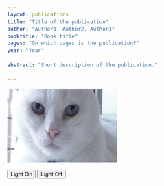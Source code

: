 ```yaml
---
layout: publications
title: "Title of the publication"
author: "Author1, Author2, Author3"
booktitle: "Book title"
pages: "On which pages is the publication?"
year: "Year"

abstract: "Short description of the publication."

---
```


<body>
<script>
function light(sw) {
    var pic;
    if (sw == 0) {
        pic = "pic2.jpg"
    } else {
        pic = "pic1.jpg"
    }
    document.getElementById('myImage').src = pic;
}
</script>

<img id="myImage" src="pic1.jpg" width="256" height="172">

<p>
<button type="button" onclick="light(1)">Light On</button>
<button type="button" onclick="light(0)">Light Off</button>
</p>

</body>
